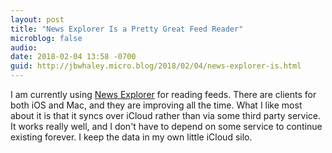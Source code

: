 ```yaml
---
layout: post
title: "News Explorer Is a Pretty Great Feed Reader"
microblog: false
audio: 
date: 2018-02-04 13:58 -0700
guid: http://jbwhaley.micro.blog/2018/02/04/news-explorer-is.html
---
```

I am currently using [News Explorer](https://itunes.apple.com/us/app/news-explorer/id1032668306?mt=8) for reading feeds. There are clients for both iOS and Mac, and they are improving all the time. What I like most about it is that it syncs over iCloud rather than via some third party service. It works really well, and I don't have to depend on some service to continue existing forever. I keep the data in my own little iCloud silo.

